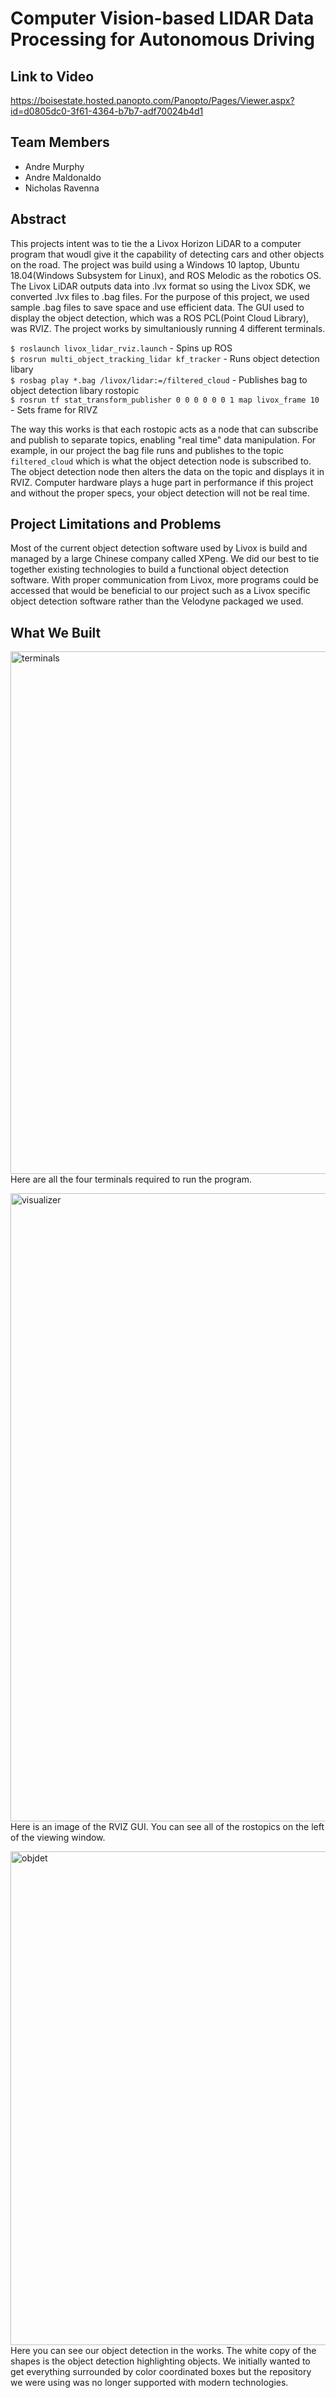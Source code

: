 
# Computer Vision-based LIDAR Data Processing for Autonomous Driving

## Link to Video
https://boisestate.hosted.panopto.com/Panopto/Pages/Viewer.aspx?id=d0805dc0-3f61-4364-b7b7-adf70024b4d1
## Team Members
- Andre Murphy
- Andre Maldonaldo
- Nicholas Ravenna

## Abstract
This projects intent was to tie the a Livox Horizon LiDAR to a computer program that woudl give it the capability of detecting cars and other objects on the road. The project was build using a Windows 10 laptop, Ubuntu 18.04(Windows Subsystem for Linux), and ROS Melodic as the robotics OS. The Livox LiDAR outputs data into .lvx format so using the Livox SDK, we converted .lvx files to .bag files. For the purpose of this project, we used sample .bag files to save space and use efficient data. The GUI used to display the object detection, which was a ROS PCL(Point Cloud Library), was RVIZ. The project works by simultaniously running 4 different terminals. <br>

`$ roslaunch livox_lidar_rviz.launch` - Spins up ROS <br>
`$ rosrun multi_object_tracking_lidar kf_tracker` - Runs object detection libary<br>
`$ rosbag play *.bag /livox/lidar:=/filtered_cloud` - Publishes bag to object detection libary rostopic<br>
`$ rosrun tf stat_transform_publisher 0 0 0 0 0 0 1 map livox_frame 10` - Sets frame for RIVZ<br>

The way this works is that each rostopic acts as a node that can subscribe and publish to separate topics, enabling "real time" data manipulation. For example, in our project the bag file runs and publishes to the topic `filtered_cloud` which is what the object detection node is subscribed to. The object detection node then alters the data on the topic and displays it in RVIZ. Computer hardware plays a huge part in performance if this project and without the proper specs, your object detection will not be real time.

## Project Limitations and Problems
Most of the current object detection software used by Livox is build and managed by a large Chinese company called XPeng. We did our best to tie together existing technologies to build a functional object detection software. With proper communication from Livox, more programs could be accessed that would be beneficial to our project such as a Livox specific object detection software rather than the Velodyne packaged we used.

## What We Built
<img width="836" alt="terminals" src="https://user-images.githubusercontent.com/42878649/144948673-ede9e774-b38f-47ab-bece-f915a1d274f5.PNG"><br>
Here are all the four terminals required to run the program.<br>

<img width="1005" alt="visualizer" src="https://user-images.githubusercontent.com/42878649/144948742-f8b35a46-6213-4aaa-891f-65e8a250ec3b.PNG"><br>
Here is an image of the RVIZ GUI. You can see all of the rostopics on the left of the viewing window.<br>

<img width="790" alt="objdet" src="https://user-images.githubusercontent.com/42878649/144948775-1a90253c-c452-4d3e-a147-47273813439d.PNG"><br>
Here you can see our object detection in the works. The white copy of the shapes is the object detection highlighting objects. We initially wanted to get everything surrounded by color coordinated boxes but the repository we were using was no longer supported with modern technologies.

